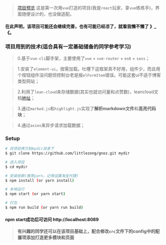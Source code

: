 > [项目预览](https://littlezong.github.io) 这是第一次用`vue`打造的项目(我是`react`玩家，拿`vue`练练手)，界面随便设计的，也没做适配。

#### 在此声明，该项目可能还会继续完善，也有可能已经凉了，就看我懒不懒了 》_《。

### 项目用到的技术(适合具有一定基础储备的同学参考学习)
> 0.基于`vue-cli`脚手架，主要使用了`vue` + `vue-router` + `es6` + `sass`；

> 1.安装了`element-ui`，按需加载。吐槽下这框架真不好用，组件少，而且用个按钮组件没问题但控制台老是报`elFormItem`错误。可能这套ui不适于博客类型网站；

> 2.利用了`lean-cloud`来存储数据(其实也就访问量和点赞数)，leancloud文档[地址](https://leancloud.cn/docs/leanstorage_guide-js.html)；

> 3.通过`marked.js`和`highlight.js`实现了**解析markdown文件**和**高亮代码块**；

> 4.通过`axios`来异步请求加载数据；

### Setup

```bash
# 将项目拷贝到mydir目录下
$ git clone https://github.com/littlezong/gnoz.git mydir

# 进入项目
$ cd mydir

# 安装依赖(推荐yarn，记得设置淘宝代理)
$ npm install (or yarn install)

# 本地运行
$ npm start (or yarn start)

# 打包
$ npm run build (or yarn run build)
```

#### npm start成功后可访问 http://localhost:8089

> **有兴趣的同学还可以在该项目基础上，配合修改`src`文件下的config中的配置项添加打造更多模块和页面**
